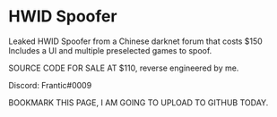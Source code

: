 # HWID Spoofer
Leaked HWID Spoofer from a Chinese darknet forum that costs $150
Includes a UI and multiple preselected games to spoof.

SOURCE CODE FOR SALE AT $110, reverse engineered by me.

Discord: Frantic#0009

BOOKMARK THIS PAGE, I AM GOING TO UPLOAD TO GITHUB TODAY.
